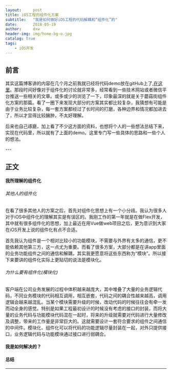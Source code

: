 ```yaml
---
layout:     post
title: iOS工程的组件化方案
subtitle:   "我是如何做好iOS工程的代码解耦和“组件化”的"
date:       2018-05-19
author:     dxw
header-img: img/home-bg-o.jpg
catalog: true
tags:
    - iOS开发
---
```



## 前言
其实这篇博客讲的内容在几个月之前我就已经将代码demo放在gitHub上了,[在这里](https://github.com/MrTung/MTRouter)。那段时间好像对于组件化的讨论就非常多，经常看到一些技术网站或者微信平台推送一些相关的文章。或多或少的浏览了一下，印象最深的就是关于蘑菇街组件化方案的那篇。看了一圈下来发现大部分的方案其实都比较复杂，我猜想有可能是由于业务比较复杂，每一套方案都经过了长时间的打磨，各种边界和情况都加进去了，所以才显得比较臃肿，不太好理解。

后来也自己琢磨，加上看了不少这方面的资料，也想将个人的一些想法总结下来，实现在代码里，所以就有了上面的demo。这里专门写一些具体的思路和一些个人的想法。



<p id = "build"></p>
---

## 正文

#### 我所理解的组件化

###### 其他人的组件化

在看了很多其他人的方案之后，首先对组件化思想上有一个小分歧。我认为很多人对于iOS中组件化的理解其实是有误区的。我刚工作的第一年就是在做Flex开发，其中就有很多组件化的思想，加上最近在用Vue做web项目之后，更为意识到大家在iOS开发上说的组件化有点不合适。

首先我认为组件是一个相对比较小的功能模块，不需要与外界有太多的通信，更不能依赖其他第三方，这一点尤为重要。而看了很多方案，大部分都是在讲app里面的业务功能组件之间的通信和解耦，其实我更愿意将这些东西称为“模块”。所以接下来要讲的组件化实际上更贴切的说法是模块化。

###### 为什么要有组件化(模块化)

客户端在公司业务发展的过程中体积越来越庞大，其中堆叠了大量的业务逻辑代码，不同业务模块的代码相互调用，相互嵌套，代码之间的耦合性越来越高，调用逻辑会越来越混乱。当某个模块需要升级的时候，改动代码的时候往往会有牵一发而动全身的感觉。特别是如果工程最初设计的时候没有考虑的接口的封装，而将大量的业务代码与功能模块代码混在一起时，将来的升级就需要对代码进行大量修改及调整，带来的工作量是非常巨大的。这就需要设计一套符合要求的组件之间通信的中间件。模块化、组件化可以将代码的功能逻辑尽量封装在一起，对外只提供接口，业务逻辑代码与功能模块通过接口进行弱耦合。



#### 我是如何解决的？

     
#### 总结


---





